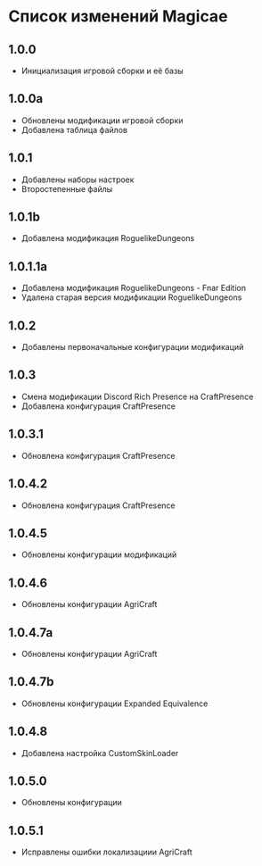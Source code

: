 # Список изменений Magicae

## 1.0.0

* Инициализация игровой сборки и её базы 

## 1.0.0a

* Обновлены модификации игровой сборки
* Добавлена таблица файлов

## 1.0.1

* Добавлены наборы настроек
* Второстепенные файлы

## 1.0.1b

* Добавлена модификация RoguelikeDungeons

## 1.0.1.1a

* Добавлена модификация RoguelikeDungeons - Fnar Edition
* Удалена старая версия модификации RoguelikeDungeons

## 1.0.2

* Добавлены первоначальные конфигурации модификаций

## 1.0.3

* Смена модификации Discord Rich Presence на CraftPresence
* Добавлена конфигурация CraftPresence

## 1.0.3.1

* Обновлена конфигурация CraftPresence

## 1.0.4.2

* Обновлена конфигурация CraftPresence

## 1.0.4.5

* Обновлены конфигурации модификаций

## 1.0.4.6

* Обновлены конфигурации AgriCraft

## 1.0.4.7a

* Обновлены конфигурации AgriCraft

## 1.0.4.7b

* Обновлены конфигурации Expanded Equivalence

## 1.0.4.8

* Добавлена настройка CustomSkinLoader

## 1.0.5.0

* Обновлены конфигурации

## 1.0.5.1

* Исправлены ошибки локализациии AgriCraft